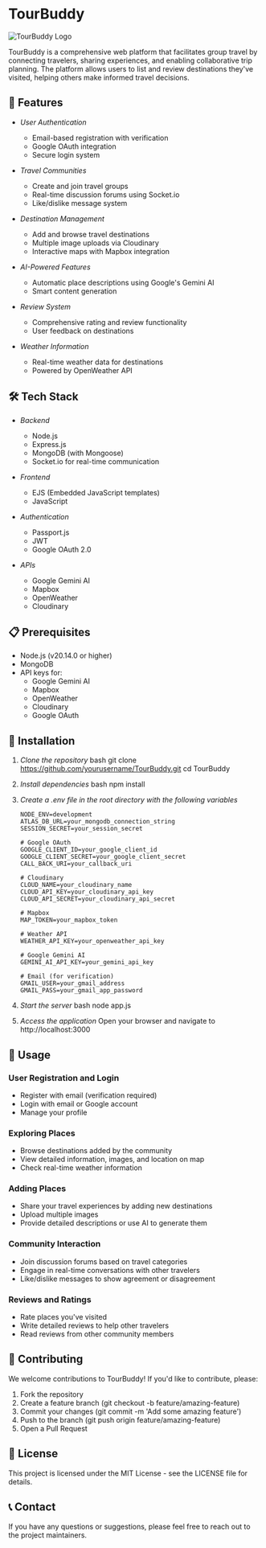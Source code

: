 # TourBuddy

![TourBuddy Logo](https://img.shields.io/badge/TourBuddy-Travel%20Community%20Platform-blue)

TourBuddy is a comprehensive web platform that facilitates group travel by connecting travelers, sharing experiences, and enabling collaborative trip planning. The platform allows users to list and review destinations they've visited, helping others make informed travel decisions.

## 🌟 Features

- *User Authentication*
  - Email-based registration with verification
  - Google OAuth integration
  - Secure login system

- *Travel Communities*
  - Create and join travel groups
  - Real-time discussion forums using Socket.io
  - Like/dislike message system

- *Destination Management*
  - Add and browse travel destinations
  - Multiple image uploads via Cloudinary
  - Interactive maps with Mapbox integration

- *AI-Powered Features*
  - Automatic place descriptions using Google's Gemini AI
  - Smart content generation

- *Review System*
  - Comprehensive rating and review functionality
  - User feedback on destinations

- *Weather Information*
  - Real-time weather data for destinations
  - Powered by OpenWeather API

## 🛠 Tech Stack

- *Backend*
  - Node.js
  - Express.js
  - MongoDB (with Mongoose)
  - Socket.io for real-time communication

- *Frontend*
  - EJS (Embedded JavaScript templates)
  - JavaScript

- *Authentication*
  - Passport.js
  - JWT
  - Google OAuth 2.0

- *APIs*
  - Google Gemini AI
  - Mapbox
  - OpenWeather
  - Cloudinary

## 📋 Prerequisites

- Node.js (v20.14.0 or higher)
- MongoDB
- API keys for:
  - Google Gemini AI
  - Mapbox
  - OpenWeather
  - Cloudinary
  - Google OAuth

## 🚀 Installation

1. *Clone the repository*
   bash
   git clone https://github.com/yourusername/TourBuddy.git
   cd TourBuddy
   

2. *Install dependencies*
   bash
   npm install
   

3. *Create a .env file in the root directory with the following variables*
   ```
   NODE_ENV=development
   ATLAS_DB_URL=your_mongodb_connection_string
   SESSION_SECRET=your_session_secret

   # Google OAuth
   GOOGLE_CLIENT_ID=your_google_client_id
   GOOGLE_CLIENT_SECRET=your_google_client_secret
   CALL_BACK_URI=your_callback_uri

   # Cloudinary
   CLOUD_NAME=your_cloudinary_name
   CLOUD_API_KEY=your_cloudinary_api_key
   CLOUD_API_SECRET=your_cloudinary_api_secret

   # Mapbox
   MAP_TOKEN=your_mapbox_token

   # Weather API
   WEATHER_API_KEY=your_openweather_api_key

   # Google Gemini AI
   GEMINI_AI_API_KEY=your_gemini_api_key

   # Email (for verification)
   GMAIL_USER=your_gmail_address
   GMAIL_PASS=your_gmail_app_password
   ```

4. *Start the server*
   bash
   node app.js
   

5. *Access the application*
   Open your browser and navigate to http://localhost:3000

## 📱 Usage

### User Registration and Login
- Register with email (verification required)
- Login with email or Google account
- Manage your profile

### Exploring Places
- Browse destinations added by the community
- View detailed information, images, and location on map
- Check real-time weather information

### Adding Places
- Share your travel experiences by adding new destinations
- Upload multiple images
- Provide detailed descriptions or use AI to generate them

### Community Interaction
- Join discussion forums based on travel categories
- Engage in real-time conversations with other travelers
- Like/dislike messages to show agreement or disagreement

### Reviews and Ratings
- Rate places you've visited
- Write detailed reviews to help other travelers
- Read reviews from other community members

## 🤝 Contributing

We welcome contributions to TourBuddy! If you'd like to contribute, please:
1. Fork the repository
2. Create a feature branch (git checkout -b feature/amazing-feature)
3. Commit your changes (git commit -m 'Add some amazing feature')
4. Push to the branch (git push origin feature/amazing-feature)
5. Open a Pull Request

## 📄 License

This project is licensed under the MIT License - see the LICENSE file for details.

## 📞 Contact

If you have any questions or suggestions, please feel free to reach out to the project maintainers.
